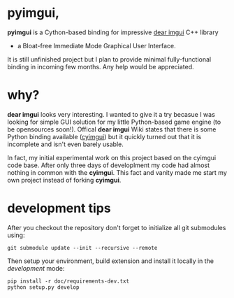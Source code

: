 # pyimgui,

**pyimgui** is a Cython-based binding for impressive 
[dear imgui](https://github.com/ocornut/imgui) C++ library 
- a Bloat-free Immediate Mode Graphical User Interface.
 
It is still unfinished project but I plan to provide minimal fully-functional
binding in incoming few months. Any help would be appreciated.


# why?

**dear imgui** looks very interesting. I wanted to give it a try becasue I was
looking for simple GUI solution for my little Python-based game engine (to be
opensources soon!). Offical **dear imgui** Wiki states that there is some
Python binding available ([cyimgui](https://github.com/chromy/cyimgui)) but it
quickly turned out that it is incomplete and isn't even barely usable.

In fact, my initial experimental work on this project based on the cyimgui code
base. After only three days of developlment my code had almost nothing in common
with the **cyimgui**. This fact and vanity made me start my own project instead
of forking **cyimgui**.


# development tips

After you checkout the repository don't forget to initialize all git submodules
using:

    git submodule update --init --recursive --remote

Then setup your environment, build extension and install it locally in the
*development* mode:

    pip install -r doc/requirements-dev.txt
    python setup.py develop
